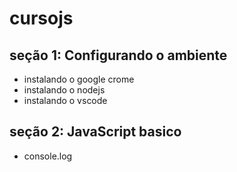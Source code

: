 # cursojs
## seção 1: Configurando  o ambiente
- instalando o google crome
- instalando o nodejs
- instalando o vscode 

## seção 2: JavaScript basico

- console.log 